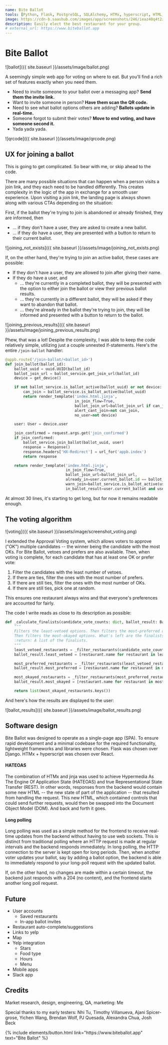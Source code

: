 ```yaml
---
name: Bite Ballot
tools: [Python, Flask, PostgreSQL, SQLAlchemy, HTMx, hyperscript, HTML, JavaScript, jinja]
image: https://cdn-b.saashub.com/images/app/screenshots/246/ieaz40q4t2zk/other-original.PNG
description: Easily elect the best restaurant for your group.
# external_url: https://www.biteballot.app
---
```


# Bite Ballot

![ballot]({{ site.baseurl }}/assets/image/ballot.png)

A seemingly simple web app for voting on where to eat. But you'll find a rich set of features exactly when you need them.

- Need to invite someone to your ballot over a messaging app? <strong>Send them the invite link.</strong>
- Want to invite someone in person? <strong>Have them scan the QR code.</strong>
- Need to see what ballot options others are adding? <strong>Ballots update in real-time.</strong>
- Someone forgot to submit their votes? <strong>Move to end voting, and have someone second it.</strong>
- Yada yada yada.

![qrcode]({{ site.baseurl }}/assets/image/qrcode.png)

## UX for joining a ballot

This is going to get complicated. So bear with me, or skip ahead to the code.

There are many possible situations that can happen when a person visits a join link, and they each need to be handled differently.
This creates complexity in the logic of the app in exchange for a smooth user experience.
Upon visiting a join link, the landing page is always shown along with various CTAs depending on the situation:

First, if the ballot they're trying to join is abandoned or already finished, they are informed, then
- ... if they don't have a user, they are asked to create a new ballot.
- ... if they do have a user, they are presented with a button to return to their current ballot.

![joining_not_exists]({{ site.baseurl }}/assets/image/joining_not_exists.png)

If, on the other hand, they're trying to join an active ballot, these cases are possible:
- If they don't have a user, they are allowed to join after giving their name.
- If they do have a user, and
  - ... they're currently in a completed ballot, they will be presented with the option to either join the ballot or view their previous ballot results.
  - ... they're currently in a different ballot, they will be asked if they want to abandon that ballot.
  - ... they're already in the ballot they're trying to join, they will be informed and presented with a button to return to the ballot.

![joining_previous_results]({{ site.baseurl }}/assets/image/joining_previous_results.png)

Phew, that was a lot! Despite the complexity, I was able to keep the code relatively simple, utilizing just a couple unnested if-statements.
Here's the entire `/join-ballot` handler:

```python
@appb.route('/join-ballot/<ballot_id>')
def join_ballot(ballot_id):
    ballot_uuid = uuid.UUID(ballot_id)
    ballot_join_url = ballot_service.get_join_url(ballot_id)
    device = get_device()

    if not ballot_service.is_ballot_active(ballot_uuid) or not device:
        can_join = ballot_service.is_ballot_active(ballot_uuid)
        return render_template('index.html.jinja',
                               in_join_flow=True,
                               ballot_join_url=ballot_join_url if can_join else None,
                               alert_cant_join=not can_join,
                               no_user=not device)

    user: User = device.user

    join_confirmed = request.args.get('join_confirmed')
    if join_confirmed:
        ballot_service.join_ballot(ballot_uuid, user)
        response = Response()
        response.headers['HX-Redirect'] = url_for('appb.index')
        return response

    return render_template('index.html.jinja',
                           in_join_flow=True,
                           ballot_join_url=ballot_join_url,
                           already_in=user.current_ballot.id == ballot_uuid,
                           warn_join=ballot_service.is_ballot_active(user.current_ballot.id),
                           in_ballot_result=user.current_ballot and user.current_ballot.result)
```

At almost 30 lines, it's starting to get long, but for now it remains readable enough.

## The voting algorithm

![voting]({{ site.baseurl }}/assets/image/screenshot_voting.png)

I extended the Approval Voting system, which allows voters to approve ("OK") multiple candidates -- the winner being the candidate with the most OKs.
For Bite Ballot, vetoes and prefers are also available.
Then, when voting is complete, for each candidate that has at least one OK or prefer vote:

1. Filter the candidates with the least number of vetoes.
2. If there are ties, filter the ones with the most number of prefers.
3. If there are still ties, filter the ones with the most number of OKs.
4. If there are still ties, pick one at random.

This ensures one restaurant always wins and that everyone's preferences are accounted for fairly.

The code I write reads as close to its description as possible:

```python
def _calculate_finalists(candidate_vote_counts: dict, ballot_result: BallotResult) -> list[Restaurant]:
    """
    Filters the least-vetoed options. Then filters the most-preferred options.
    Then filters the most-okayed options. What's left are the finalists.
    :return: A list of the finalists.
    """
    least_vetoed_restaurants = _filter_restaurants(candidate_vote_counts, min, VoteType.VETO)
    ballot_result.least_vetoed = [restaurant.name for restaurant in least_vetoed_restaurants.keys()]

    most_preferred_restaurants = _filter_restaurants(least_vetoed_restaurants, max, VoteType.PREFERRED)
    ballot_result.most_preferred = [restaurant.name for restaurant in most_preferred_restaurants.keys()]

    most_okayed_restaurants = _filter_restaurants(most_preferred_restaurants, max, VoteType.OKAY)
    ballot_result.most_okayed = [restaurant.name for restaurant in most_okayed_restaurants.keys()]

    return list(most_okayed_restaurants.keys())
```

And here's how the results are displayed to the user:

![ballot_results]({{ site.baseurl }}/assets/image/ballot_results.png)

## Software design

Bite Ballot was designed to operate as a single-page app (SPA). To ensure rapid development and a minimal codebase for the required functionality, lightweight frameworks and libraries were chosen.
Flask was chosen over Django. HTMx + hyperscript was chosen over React.

#### HATEOAS

The combination of HTMx and jinja was used to achieve Hypermedia As The Engine Of Application State (HATEOAS) and true Representational State Transfer (REST).
In other words, responses from the backend would contain some new HTML -- the new state of part of the application -- that resulted from handling the request.
This new HTML, which contained controls that could send further requests, would then be swapped into the Document Object Model (DOM). And back and forth it goes.

#### Long polling

Long polling was used as a simple method for the frontend to receive real-time updates from the backend without having to use web sockets.
This is distinct from traditional polling where an HTTP request is made at regular intervals and the backend responds immediately.
In long polling, the HTTP connection to the server is kept open for long periods.
Then, when another voter updates your ballot, say by adding a ballot option, the backend is able to immediately respond to your long-poll request with the updated ballot.

If, on the other hand, no changes are made within a certain timeout, the backend just responds with a 204 (no content), and the frontend starts another long poll request.

## Future

- User accounts
  - Saved restaurants
  - In-app ballot invites
- Restaurant auto-complete/suggestions
- Links to yelp
- Map
- Yelp integration
  - Stars
  - Food type
  - Hours
  - Menu
- Mobile apps
- Slack app

## Credits

Market research, design, engineering, QA, marketing: Me

Special thanks to my early testers: Nhi Tu, Timothy Villanueva, Ajani Spicer-grose, Yichen Wang, Brendan Wolf, PJ Quesada, Alexandra Chua, Josh Beck

<p class="text-center">
{% include elements/button.html link="https://www.biteballot.app" text="Bite Ballot" %}
</p>